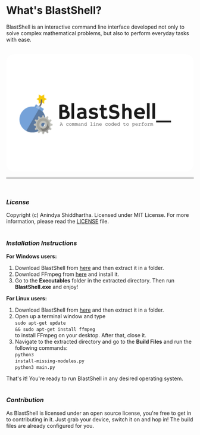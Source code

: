<style>
    #cover-image {
        border-radius: 1.3rem;
        overflow: hidden;
        transition: 0.3s;
    }
    #cover-image:hover {
        transform: scale(1.1);
    }
</style>


# **What's BlastShell?**
BlastShell is an interactive command line interface developed not only to solve complex mathematical problems, but also to perform everyday tasks with ease.

<br><img id="cover-image" src="cover-image.jpg" alt="cover-image"><br>

<hr><br>

### **_License_**
Copyright (c) Anindya Shiddhartha. Licensed under MIT License. For more information, please read the [LICENSE](LICENSE) file.
<br><br>

### **_Installation Instructions_**

**For Windows users:**
 1. Download BlastShell from [here](https://github.com/shiddharth/BlastShell/archive/master.zip) and then extract it in a folder.
 2. Download FFmpeg from [here](https://ffmpeg.org/download.html) and install it.
 3. Go to the **Executables** folder in the extracted directory. Then run **BlastShell.exe** and enjoy!

**For Linux users:**
 1. Download BlastShell from [here](https://github.com/shiddharth/BlastShell/archive/master.zip) and then extract it in a folder.
 2. Open up a terminal window and type <br><code>sudo apt-get update && sudo apt-get install ffmpeg</code><br> to install FFmpeg on your desktop. After that, close it.
 3. Navigate to the extracted directory and go to the **Build Files** and run the following commands:<br>
 <code>python3 install-missing-modules.py</code><br>
 <code>python3 main.py</code>

That's it! You're ready to run BlastShell in any desired operating system.
<br><br>

### **_Contribution_**
As BlastShell is licensed under an open source license, you're free to get in to contributing
in it. Just grab your device, switch it on and hop in! The build files are already configured for you.